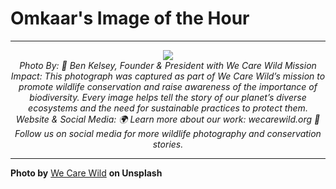 # Omkaar's Image of the Hour

---

<div align="center">

<a href="https://unsplash.com/photos/a-hawk-perches-on-a-snowy-branch-UPXDc-Lv0WY">
  <img src="https://images.unsplash.com/photo-1749310112178-d0e62994b0e0?crop=entropy&cs=tinysrgb&fit=max&fm=jpg&ixid=M3w3NjA2Nzh8MHwxfHJhbmRvbXx8fHx8fHx8fDE3NDk5ODg4MDB8&ixlib=rb-4.1.0&q=80&w=1080" style="max-width:100%; height:auto;">
</a>

<br>
<i>Photo By: 📸 Ben Kelsey, Founder & President with We Care Wild Mission Impact: This photograph was captured as part of We Care Wild’s mission to promote wildlife conservation and raise awareness of the importance of biodiversity. Every image helps tell the story of our planet’s diverse ecosystems and the need for sustainable practices to protect them. Website & Social Media: 🌍 Learn more about our work: wecarewild.org 📲 Follow us on social media for more wildlife photography and conservation stories.</i>

</div>

---

**Photo by** [We Care Wild](https://unsplash.com/@wecarewild) **on Unsplash**
